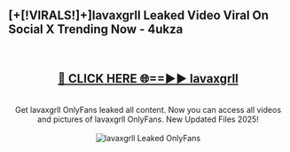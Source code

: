 <h2>[+[!VIRALS!]+]lavaxgrll Leaked Video Viral On Social X Trending Now - 4ukza</h2>
<br>
<div align="center">
<h2><a href="https://libra.edu.pl?lavaxgrll" rel="nofollow">🔴 CLICK HERE 🌐==►► lavaxgrll</a></h2>
<br>
Get lavaxgrll OnlyFans leaked all content. Now you can access all videos and pictures of lavaxgrll OnlyFans. New Updated Files 2025!
<br>
<br>
<a href="https://libra.edu.pl?lavaxgrll" rel="nofollow" data-target="animated-image.originalLink"><img src="https://i.ibb.co.com/WyWwxjT/player-gif2.gif" alt="lavaxgrll Leaked OnlyFans" style="max-width: 100%; display: inline-block;" data-target="animated-image.originalImage"></a>
</div>
<br>